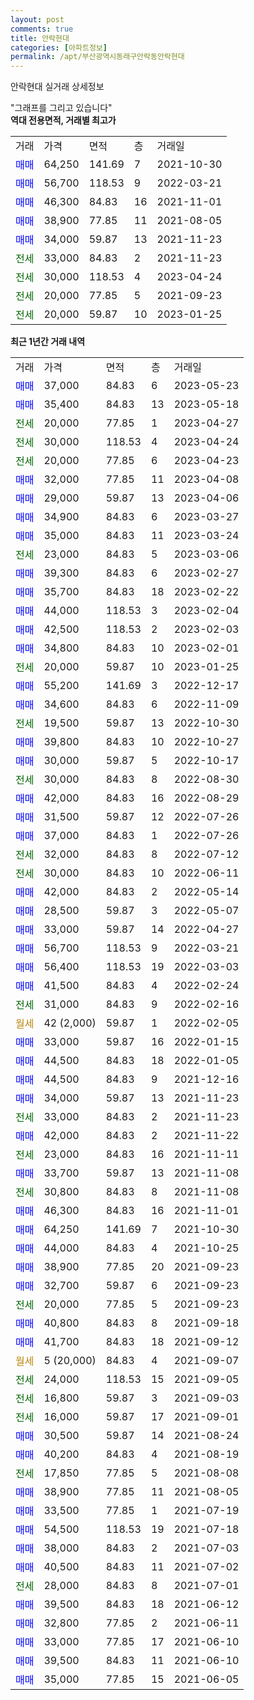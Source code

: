 ```yaml
---
layout: post
comments: true
title: 안락현대
categories: [아파트정보]
permalink: /apt/부산광역시동래구안락동안락현대
---
```


안락현대 실거래 상세정보

<script type="text/javascript">
  google.charts.load('current', {'packages':['line', 'corechart']});
  google.charts.setOnLoadCallback(drawChart);

  function drawChart() {
    var data = new google.visualization.DataTable();
    data.addColumn('date', '거래일');
    data.addColumn('number', "매매");
    data.addColumn('number', "전세");
    data.addColumn('number', "전매");

    data.addRows([[new Date(Date.parse("2023-05-23")), 37000, null, null], [new Date(Date.parse("2023-05-18")), 35400, null, null], [new Date(Date.parse("2023-04-27")), null, 20000, null], [new Date(Date.parse("2023-04-24")), null, 30000, null], [new Date(Date.parse("2023-04-23")), null, 20000, null], [new Date(Date.parse("2023-04-08")), 32000, null, null], [new Date(Date.parse("2023-04-06")), 29000, null, null], [new Date(Date.parse("2023-03-27")), 34900, null, null], [new Date(Date.parse("2023-03-24")), 35000, null, null], [new Date(Date.parse("2023-03-06")), null, 23000, null], [new Date(Date.parse("2023-02-27")), 39300, null, null], [new Date(Date.parse("2023-02-22")), 35700, null, null], [new Date(Date.parse("2023-02-04")), 44000, null, null], [new Date(Date.parse("2023-02-03")), 42500, null, null], [new Date(Date.parse("2023-02-01")), 34800, null, null], [new Date(Date.parse("2023-01-25")), null, 20000, null], [new Date(Date.parse("2022-12-17")), 55200, null, null], [new Date(Date.parse("2022-11-09")), 34600, null, null], [new Date(Date.parse("2022-10-30")), null, 19500, null], [new Date(Date.parse("2022-10-27")), 39800, null, null], [new Date(Date.parse("2022-10-17")), 30000, null, null], [new Date(Date.parse("2022-08-30")), null, 30000, null], [new Date(Date.parse("2022-08-29")), 42000, null, null], [new Date(Date.parse("2022-07-26")), 31500, null, null], [new Date(Date.parse("2022-07-26")), 37000, null, null], [new Date(Date.parse("2022-07-12")), null, 32000, null], [new Date(Date.parse("2022-06-11")), null, 30000, null], [new Date(Date.parse("2022-05-14")), 42000, null, null], [new Date(Date.parse("2022-05-07")), 28500, null, null], [new Date(Date.parse("2022-04-27")), 33000, null, null], [new Date(Date.parse("2022-03-21")), 56700, null, null], [new Date(Date.parse("2022-03-03")), 56400, null, null], [new Date(Date.parse("2022-02-24")), 41500, null, null], [new Date(Date.parse("2022-02-16")), null, 31000, null], [new Date(Date.parse("2022-02-05")), null, null, null], [new Date(Date.parse("2022-01-15")), 33000, null, null], [new Date(Date.parse("2022-01-05")), 44500, null, null], [new Date(Date.parse("2021-12-16")), 44500, null, null], [new Date(Date.parse("2021-11-23")), 34000, null, null], [new Date(Date.parse("2021-11-23")), null, 33000, null], [new Date(Date.parse("2021-11-22")), 42000, null, null], [new Date(Date.parse("2021-11-11")), null, 23000, null], [new Date(Date.parse("2021-11-08")), 33700, null, null], [new Date(Date.parse("2021-11-08")), null, 30800, null], [new Date(Date.parse("2021-11-01")), 46300, null, null], [new Date(Date.parse("2021-10-30")), 64250, null, null], [new Date(Date.parse("2021-10-25")), 44000, null, null], [new Date(Date.parse("2021-09-23")), 38900, null, null], [new Date(Date.parse("2021-09-23")), 32700, null, null], [new Date(Date.parse("2021-09-23")), null, 20000, null], [new Date(Date.parse("2021-09-18")), 40800, null, null], [new Date(Date.parse("2021-09-12")), 41700, null, null], [new Date(Date.parse("2021-09-07")), null, null, null], [new Date(Date.parse("2021-09-05")), null, 24000, null], [new Date(Date.parse("2021-09-03")), null, 16800, null], [new Date(Date.parse("2021-09-01")), null, 16000, null], [new Date(Date.parse("2021-08-24")), 30500, null, null], [new Date(Date.parse("2021-08-19")), 40200, null, null], [new Date(Date.parse("2021-08-08")), null, 17850, null], [new Date(Date.parse("2021-08-05")), 38900, null, null], [new Date(Date.parse("2021-07-19")), 33500, null, null], [new Date(Date.parse("2021-07-18")), 54500, null, null], [new Date(Date.parse("2021-07-03")), 38000, null, null], [new Date(Date.parse("2021-07-02")), 40500, null, null], [new Date(Date.parse("2021-07-01")), null, 28000, null], [new Date(Date.parse("2021-06-12")), 39500, null, null], [new Date(Date.parse("2021-06-11")), 32800, null, null], [new Date(Date.parse("2021-06-10")), 33000, null, null], [new Date(Date.parse("2021-06-10")), 39500, null, null], [new Date(Date.parse("2021-06-05")), 35000, null, null]]);

    var options = {
      hAxis: {
        format: 'yyyy/MM/dd'
      },    
      lineWidth: 0,
      pointsVisible: true,    
      title: '최근 1년간 유형별 실거래가 분포',
      legend: { position: 'bottom' }
    };

    var formatter = new google.visualization.NumberFormat({pattern:'###,###'} );
    formatter.format(data, 1);
    formatter.format(data, 2);
    
    setTimeout(function() {
        var chart = new google.visualization.LineChart(document.getElementById('columnchart_material'));
        chart.draw(data, (options));
        document.getElementById('loading').style.display = 'none';
    }, 200);
  }
</script>


<div id="loading" style="z-index:20; display: block; margin-left: 0px">"그래프를 그리고 있습니다"</div>
<div id="columnchart_material" style="width: 95%; margin-left: 0px; display: block"></div>
<!-- contents start -->
<b>역대 전용면적, 거래별 최고가</b>
<table class="sortable">
    <tr>
      <td>거래</td>
      <td>가격</td>
      <td>면적</td>
      <td>층</td>
      <td>거래일</td>
    </tr>
        <tr>
          <td><a style="color: blue">매매</a></td>
          <td>64,250</td>
          <td>141.69</td>
          <td>7</td>
          <td>2021-10-30</td>
        </tr>            <tr>
          <td><a style="color: blue">매매</a></td>
          <td>56,700</td>
          <td>118.53</td>
          <td>9</td>
          <td>2022-03-21</td>
        </tr>            <tr>
          <td><a style="color: blue">매매</a></td>
          <td>46,300</td>
          <td>84.83</td>
          <td>16</td>
          <td>2021-11-01</td>
        </tr>            <tr>
          <td><a style="color: blue">매매</a></td>
          <td>38,900</td>
          <td>77.85</td>
          <td>11</td>
          <td>2021-08-05</td>
        </tr>            <tr>
          <td><a style="color: blue">매매</a></td>
          <td>34,000</td>
          <td>59.87</td>
          <td>13</td>
          <td>2021-11-23</td>
        </tr>        
        <tr>
              <td><a style="color: darkgreen">전세</a></td>
              <td>33,000</td>
              <td>84.83</td>
              <td>2</td>
              <td>2021-11-23</td>
            </tr>            <tr>
              <td><a style="color: darkgreen">전세</a></td>
              <td>30,000</td>
              <td>118.53</td>
              <td>4</td>
              <td>2023-04-24</td>
            </tr>            <tr>
              <td><a style="color: darkgreen">전세</a></td>
              <td>20,000</td>
              <td>77.85</td>
              <td>5</td>
              <td>2021-09-23</td>
            </tr>            <tr>
              <td><a style="color: darkgreen">전세</a></td>
              <td>20,000</td>
              <td>59.87</td>
              <td>10</td>
              <td>2023-01-25</td>
            </tr>        
    
</table>

<b>최근 1년간 거래 내역</b>

<table class="sortable">
    <tr>
      <td>거래</td>
      <td>가격</td>
      <td>면적</td>
      <td>층</td>
      <td>거래일</td>
    </tr>
    <tr>
      <td><a style="color: blue">매매</a></td>
      <td>37,000</td>
      <td>84.83</td>
      <td>6</td>
      <td>2023-05-23</td>
    </tr>          <tr>
      <td><a style="color: blue">매매</a></td>
      <td>35,400</td>
      <td>84.83</td>
      <td>13</td>
      <td>2023-05-18</td>
    </tr>          <tr>
      <td><a style="color: darkgreen">전세</a></td>
      <td>20,000</td>
      <td>77.85</td>
      <td>1</td>
      <td>2023-04-27</td>
    </tr>          <tr>
      <td><a style="color: darkgreen">전세</a></td>
      <td>30,000</td>
      <td>118.53</td>
      <td>4</td>
      <td>2023-04-24</td>
    </tr>          <tr>
      <td><a style="color: darkgreen">전세</a></td>
      <td>20,000</td>
      <td>77.85</td>
      <td>6</td>
      <td>2023-04-23</td>
    </tr>          <tr>
      <td><a style="color: blue">매매</a></td>
      <td>32,000</td>
      <td>77.85</td>
      <td>11</td>
      <td>2023-04-08</td>
    </tr>          <tr>
      <td><a style="color: blue">매매</a></td>
      <td>29,000</td>
      <td>59.87</td>
      <td>13</td>
      <td>2023-04-06</td>
    </tr>          <tr>
      <td><a style="color: blue">매매</a></td>
      <td>34,900</td>
      <td>84.83</td>
      <td>6</td>
      <td>2023-03-27</td>
    </tr>          <tr>
      <td><a style="color: blue">매매</a></td>
      <td>35,000</td>
      <td>84.83</td>
      <td>11</td>
      <td>2023-03-24</td>
    </tr>          <tr>
      <td><a style="color: darkgreen">전세</a></td>
      <td>23,000</td>
      <td>84.83</td>
      <td>5</td>
      <td>2023-03-06</td>
    </tr>          <tr>
      <td><a style="color: blue">매매</a></td>
      <td>39,300</td>
      <td>84.83</td>
      <td>6</td>
      <td>2023-02-27</td>
    </tr>          <tr>
      <td><a style="color: blue">매매</a></td>
      <td>35,700</td>
      <td>84.83</td>
      <td>18</td>
      <td>2023-02-22</td>
    </tr>          <tr>
      <td><a style="color: blue">매매</a></td>
      <td>44,000</td>
      <td>118.53</td>
      <td>3</td>
      <td>2023-02-04</td>
    </tr>          <tr>
      <td><a style="color: blue">매매</a></td>
      <td>42,500</td>
      <td>118.53</td>
      <td>2</td>
      <td>2023-02-03</td>
    </tr>          <tr>
      <td><a style="color: blue">매매</a></td>
      <td>34,800</td>
      <td>84.83</td>
      <td>10</td>
      <td>2023-02-01</td>
    </tr>          <tr>
      <td><a style="color: darkgreen">전세</a></td>
      <td>20,000</td>
      <td>59.87</td>
      <td>10</td>
      <td>2023-01-25</td>
    </tr>          <tr>
      <td><a style="color: blue">매매</a></td>
      <td>55,200</td>
      <td>141.69</td>
      <td>3</td>
      <td>2022-12-17</td>
    </tr>          <tr>
      <td><a style="color: blue">매매</a></td>
      <td>34,600</td>
      <td>84.83</td>
      <td>6</td>
      <td>2022-11-09</td>
    </tr>          <tr>
      <td><a style="color: darkgreen">전세</a></td>
      <td>19,500</td>
      <td>59.87</td>
      <td>13</td>
      <td>2022-10-30</td>
    </tr>          <tr>
      <td><a style="color: blue">매매</a></td>
      <td>39,800</td>
      <td>84.83</td>
      <td>10</td>
      <td>2022-10-27</td>
    </tr>          <tr>
      <td><a style="color: blue">매매</a></td>
      <td>30,000</td>
      <td>59.87</td>
      <td>5</td>
      <td>2022-10-17</td>
    </tr>          <tr>
      <td><a style="color: darkgreen">전세</a></td>
      <td>30,000</td>
      <td>84.83</td>
      <td>8</td>
      <td>2022-08-30</td>
    </tr>          <tr>
      <td><a style="color: blue">매매</a></td>
      <td>42,000</td>
      <td>84.83</td>
      <td>16</td>
      <td>2022-08-29</td>
    </tr>          <tr>
      <td><a style="color: blue">매매</a></td>
      <td>31,500</td>
      <td>59.87</td>
      <td>12</td>
      <td>2022-07-26</td>
    </tr>          <tr>
      <td><a style="color: blue">매매</a></td>
      <td>37,000</td>
      <td>84.83</td>
      <td>1</td>
      <td>2022-07-26</td>
    </tr>          <tr>
      <td><a style="color: darkgreen">전세</a></td>
      <td>32,000</td>
      <td>84.83</td>
      <td>8</td>
      <td>2022-07-12</td>
    </tr>          <tr>
      <td><a style="color: darkgreen">전세</a></td>
      <td>30,000</td>
      <td>84.83</td>
      <td>10</td>
      <td>2022-06-11</td>
    </tr>          <tr>
      <td><a style="color: blue">매매</a></td>
      <td>42,000</td>
      <td>84.83</td>
      <td>2</td>
      <td>2022-05-14</td>
    </tr>          <tr>
      <td><a style="color: blue">매매</a></td>
      <td>28,500</td>
      <td>59.87</td>
      <td>3</td>
      <td>2022-05-07</td>
    </tr>          <tr>
      <td><a style="color: blue">매매</a></td>
      <td>33,000</td>
      <td>59.87</td>
      <td>14</td>
      <td>2022-04-27</td>
    </tr>          <tr>
      <td><a style="color: blue">매매</a></td>
      <td>56,700</td>
      <td>118.53</td>
      <td>9</td>
      <td>2022-03-21</td>
    </tr>          <tr>
      <td><a style="color: blue">매매</a></td>
      <td>56,400</td>
      <td>118.53</td>
      <td>19</td>
      <td>2022-03-03</td>
    </tr>          <tr>
      <td><a style="color: blue">매매</a></td>
      <td>41,500</td>
      <td>84.83</td>
      <td>4</td>
      <td>2022-02-24</td>
    </tr>          <tr>
      <td><a style="color: darkgreen">전세</a></td>
      <td>31,000</td>
      <td>84.83</td>
      <td>9</td>
      <td>2022-02-16</td>
    </tr>          <tr>
      <td><a style="color: darkgoldenrod">월세</a></td>
      <td>42 (2,000)</td>
      <td>59.87</td>
      <td>1</td>
      <td>2022-02-05</td>
    </tr>          <tr>
      <td><a style="color: blue">매매</a></td>
      <td>33,000</td>
      <td>59.87</td>
      <td>16</td>
      <td>2022-01-15</td>
    </tr>          <tr>
      <td><a style="color: blue">매매</a></td>
      <td>44,500</td>
      <td>84.83</td>
      <td>18</td>
      <td>2022-01-05</td>
    </tr>          <tr>
      <td><a style="color: blue">매매</a></td>
      <td>44,500</td>
      <td>84.83</td>
      <td>9</td>
      <td>2021-12-16</td>
    </tr>          <tr>
      <td><a style="color: blue">매매</a></td>
      <td>34,000</td>
      <td>59.87</td>
      <td>13</td>
      <td>2021-11-23</td>
    </tr>          <tr>
      <td><a style="color: darkgreen">전세</a></td>
      <td>33,000</td>
      <td>84.83</td>
      <td>2</td>
      <td>2021-11-23</td>
    </tr>          <tr>
      <td><a style="color: blue">매매</a></td>
      <td>42,000</td>
      <td>84.83</td>
      <td>2</td>
      <td>2021-11-22</td>
    </tr>          <tr>
      <td><a style="color: darkgreen">전세</a></td>
      <td>23,000</td>
      <td>84.83</td>
      <td>16</td>
      <td>2021-11-11</td>
    </tr>          <tr>
      <td><a style="color: blue">매매</a></td>
      <td>33,700</td>
      <td>59.87</td>
      <td>13</td>
      <td>2021-11-08</td>
    </tr>          <tr>
      <td><a style="color: darkgreen">전세</a></td>
      <td>30,800</td>
      <td>84.83</td>
      <td>8</td>
      <td>2021-11-08</td>
    </tr>          <tr>
      <td><a style="color: blue">매매</a></td>
      <td>46,300</td>
      <td>84.83</td>
      <td>16</td>
      <td>2021-11-01</td>
    </tr>          <tr>
      <td><a style="color: blue">매매</a></td>
      <td>64,250</td>
      <td>141.69</td>
      <td>7</td>
      <td>2021-10-30</td>
    </tr>          <tr>
      <td><a style="color: blue">매매</a></td>
      <td>44,000</td>
      <td>84.83</td>
      <td>4</td>
      <td>2021-10-25</td>
    </tr>          <tr>
      <td><a style="color: blue">매매</a></td>
      <td>38,900</td>
      <td>77.85</td>
      <td>20</td>
      <td>2021-09-23</td>
    </tr>          <tr>
      <td><a style="color: blue">매매</a></td>
      <td>32,700</td>
      <td>59.87</td>
      <td>6</td>
      <td>2021-09-23</td>
    </tr>          <tr>
      <td><a style="color: darkgreen">전세</a></td>
      <td>20,000</td>
      <td>77.85</td>
      <td>5</td>
      <td>2021-09-23</td>
    </tr>          <tr>
      <td><a style="color: blue">매매</a></td>
      <td>40,800</td>
      <td>84.83</td>
      <td>8</td>
      <td>2021-09-18</td>
    </tr>          <tr>
      <td><a style="color: blue">매매</a></td>
      <td>41,700</td>
      <td>84.83</td>
      <td>18</td>
      <td>2021-09-12</td>
    </tr>          <tr>
      <td><a style="color: darkgoldenrod">월세</a></td>
      <td>5 (20,000)</td>
      <td>84.83</td>
      <td>4</td>
      <td>2021-09-07</td>
    </tr>          <tr>
      <td><a style="color: darkgreen">전세</a></td>
      <td>24,000</td>
      <td>118.53</td>
      <td>15</td>
      <td>2021-09-05</td>
    </tr>          <tr>
      <td><a style="color: darkgreen">전세</a></td>
      <td>16,800</td>
      <td>59.87</td>
      <td>3</td>
      <td>2021-09-03</td>
    </tr>          <tr>
      <td><a style="color: darkgreen">전세</a></td>
      <td>16,000</td>
      <td>59.87</td>
      <td>17</td>
      <td>2021-09-01</td>
    </tr>          <tr>
      <td><a style="color: blue">매매</a></td>
      <td>30,500</td>
      <td>59.87</td>
      <td>14</td>
      <td>2021-08-24</td>
    </tr>          <tr>
      <td><a style="color: blue">매매</a></td>
      <td>40,200</td>
      <td>84.83</td>
      <td>4</td>
      <td>2021-08-19</td>
    </tr>          <tr>
      <td><a style="color: darkgreen">전세</a></td>
      <td>17,850</td>
      <td>77.85</td>
      <td>5</td>
      <td>2021-08-08</td>
    </tr>          <tr>
      <td><a style="color: blue">매매</a></td>
      <td>38,900</td>
      <td>77.85</td>
      <td>11</td>
      <td>2021-08-05</td>
    </tr>          <tr>
      <td><a style="color: blue">매매</a></td>
      <td>33,500</td>
      <td>77.85</td>
      <td>1</td>
      <td>2021-07-19</td>
    </tr>          <tr>
      <td><a style="color: blue">매매</a></td>
      <td>54,500</td>
      <td>118.53</td>
      <td>19</td>
      <td>2021-07-18</td>
    </tr>          <tr>
      <td><a style="color: blue">매매</a></td>
      <td>38,000</td>
      <td>84.83</td>
      <td>2</td>
      <td>2021-07-03</td>
    </tr>          <tr>
      <td><a style="color: blue">매매</a></td>
      <td>40,500</td>
      <td>84.83</td>
      <td>11</td>
      <td>2021-07-02</td>
    </tr>          <tr>
      <td><a style="color: darkgreen">전세</a></td>
      <td>28,000</td>
      <td>84.83</td>
      <td>8</td>
      <td>2021-07-01</td>
    </tr>          <tr>
      <td><a style="color: blue">매매</a></td>
      <td>39,500</td>
      <td>84.83</td>
      <td>18</td>
      <td>2021-06-12</td>
    </tr>          <tr>
      <td><a style="color: blue">매매</a></td>
      <td>32,800</td>
      <td>77.85</td>
      <td>2</td>
      <td>2021-06-11</td>
    </tr>          <tr>
      <td><a style="color: blue">매매</a></td>
      <td>33,000</td>
      <td>77.85</td>
      <td>17</td>
      <td>2021-06-10</td>
    </tr>          <tr>
      <td><a style="color: blue">매매</a></td>
      <td>39,500</td>
      <td>84.83</td>
      <td>11</td>
      <td>2021-06-10</td>
    </tr>          <tr>
      <td><a style="color: blue">매매</a></td>
      <td>35,000</td>
      <td>77.85</td>
      <td>15</td>
      <td>2021-06-05</td>
    </tr>      </table>
<!-- contents end -->    

